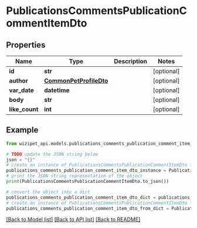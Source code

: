 # PublicationsCommentsPublicationCommentItemDto


## Properties

Name | Type | Description | Notes
------------ | ------------- | ------------- | -------------
**id** | **str** |  | [optional] 
**author** | [**CommonPetProfileDto**](CommonPetProfileDto.md) |  | [optional] 
**var_date** | **datetime** |  | [optional] 
**body** | **str** |  | [optional] 
**like_count** | **int** |  | [optional] 

## Example

```python
from wizipet_api.models.publications_comments_publication_comment_item_dto import PublicationsCommentsPublicationCommentItemDto

# TODO update the JSON string below
json = "{}"
# create an instance of PublicationsCommentsPublicationCommentItemDto from a JSON string
publications_comments_publication_comment_item_dto_instance = PublicationsCommentsPublicationCommentItemDto.from_json(json)
# print the JSON string representation of the object
print(PublicationsCommentsPublicationCommentItemDto.to_json())

# convert the object into a dict
publications_comments_publication_comment_item_dto_dict = publications_comments_publication_comment_item_dto_instance.to_dict()
# create an instance of PublicationsCommentsPublicationCommentItemDto from a dict
publications_comments_publication_comment_item_dto_from_dict = PublicationsCommentsPublicationCommentItemDto.from_dict(publications_comments_publication_comment_item_dto_dict)
```
[[Back to Model list]](../README.md#documentation-for-models) [[Back to API list]](../README.md#documentation-for-api-endpoints) [[Back to README]](../README.md)


